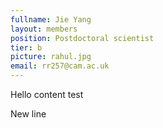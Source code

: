 ```yaml
---
fullname: Jie Yang
layout: members
position: Postdoctoral scientist
tier: b
picture: rahul.jpg
email: rr257@cam.ac.uk
---
```


Hello content test

New line

